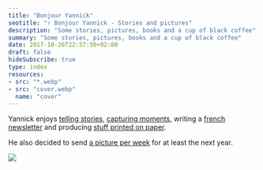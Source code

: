 ```yaml
---
title: "Bonjour Yannick"
seotitle: "✌️ Bonjour Yannick - Stories and pictures"
description: "Some stories, pictures, books and a cup of black coffee"
summary: "Some stories, pictures, books and a cup of black coffee"
date: 2017-10-26T22:57:50+02:00
draft: false
hideSubscribe: true
type: index
resources:
- src: "*.webp"
- src: "cover.webp"
  name: "cover"
---
```


Yannick enjoys [telling stories](/en/posts), [capturing moments](/en/daily), writing a [french newsletter](/bonjour) and producing [stuff printed on paper](/en/shop).

He also decided to send [a picture per week](/en/details) for at least the next year. 

![](22x50-0925-06)

